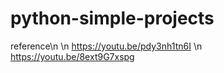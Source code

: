 # python-simple-projects
reference\n
\n
https://youtu.be/pdy3nh1tn6I
\n
https://youtu.be/8ext9G7xspg
